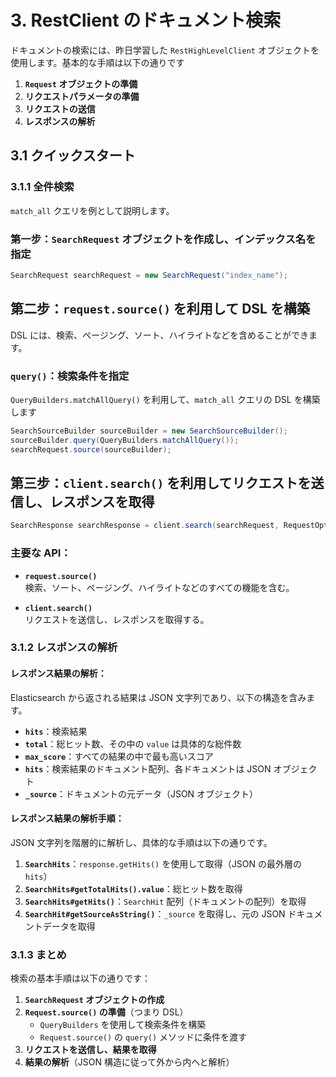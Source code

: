 # 3. RestClient のドキュメント検索

ドキュメントの検索には、昨日学習した `RestHighLevelClient` オブジェクトを使用します。基本的な手順は以下の通りです

1. **`Request` オブジェクトの準備**  
2. **リクエストパラメータの準備**  
3. **リクエストの送信**  
4. **レスポンスの解析**  

## 3.1 クイックスタート  

### 3.1.1 全件検索
`match_all` クエリを例として説明します。

### 第一步：`SearchRequest` オブジェクトを作成し、インデックス名を指定
```java
SearchRequest searchRequest = new SearchRequest("index_name");
```

## 第二步：`request.source()` を利用して DSL を構築

DSL には、検索、ページング、ソート、ハイライトなどを含めることができます。

### `query()`：検索条件を指定
`QueryBuilders.matchAllQuery()` を利用して、`match_all` クエリの DSL を構築します

```java
SearchSourceBuilder sourceBuilder = new SearchSourceBuilder();
sourceBuilder.query(QueryBuilders.matchAllQuery());
searchRequest.source(sourceBuilder);
```

## 第三步：`client.search()` を利用してリクエストを送信し、レスポンスを取得

```java
SearchResponse searchResponse = client.search(searchRequest, RequestOptions.DEFAULT);
```

### 主要な API：

- **`request.source()`**  
  検索、ソート、ページング、ハイライトなどのすべての機能を含む。

- **`client.search()`**  
  リクエストを送信し、レスポンスを取得する。
### 3.1.2 レスポンスの解析

#### レスポンス結果の解析：
Elasticsearch から返される結果は JSON 文字列であり、以下の構造を含みます。

- **`hits`**：検索結果  
- **`total`**：総ヒット数、その中の `value` は具体的な総件数  
- **`max_score`**：すべての結果の中で最も高いスコア  
- **`hits`**：検索結果のドキュメント配列、各ドキュメントは JSON オブジェクト  
- **`_source`**：ドキュメントの元データ（JSON オブジェクト）  

#### レスポンス結果の解析手順：
JSON 文字列を階層的に解析し、具体的な手順は以下の通りです。

1. **`SearchHits`**：`response.getHits()` を使用して取得（JSON の最外層の `hits`）  
2. **`SearchHits#getTotalHits().value`**：総ヒット数を取得  
3. **`SearchHits#getHits()`**：`SearchHit` 配列（ドキュメントの配列）を取得  
4. **`SearchHit#getSourceAsString()`**：`_source` を取得し、元の JSON ドキュメントデータを取得  

### 3.1.3 まとめ

検索の基本手順は以下の通りです：

1. **`SearchRequest` オブジェクトの作成**  
2. **`Request.source()` の準備**（つまり DSL）
   - `QueryBuilders` を使用して検索条件を構築  
   - `Request.source()` の `query()` メソッドに条件を渡す  
3. **リクエストを送信し、結果を取得**  
4. **結果の解析**（JSON 構造に従って外から内へと解析）

